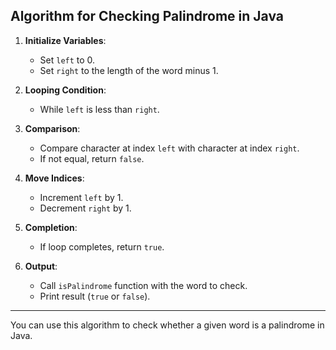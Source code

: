 

## Algorithm for Checking Palindrome in Java

1. **Initialize Variables**: 
   - Set `left` to 0.
   - Set `right` to the length of the word minus 1.

2. **Looping Condition**:
   - While `left` is less than `right`.

3. **Comparison**:
   - Compare character at index `left` with character at index `right`.
   - If not equal, return `false`.

4. **Move Indices**:
   - Increment `left` by 1.
   - Decrement `right` by 1.

5. **Completion**:
   - If loop completes, return `true`.

6. **Output**:
   - Call `isPalindrome` function with the word to check.
   - Print result (`true` or `false`).

---

You can use this algorithm to check whether a given word is a palindrome in Java.